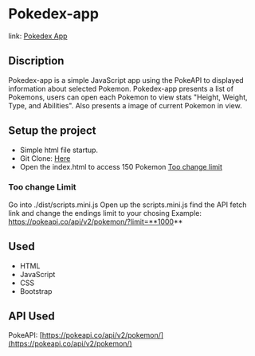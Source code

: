 # Pokedex-app
link: [Pokedex App](https://vppelli.github.io/Pokedex-app/)
## Discription
Pokedex-app is a simple JavaScript app using the PokeAPI to displayed information about selected Pokemon.
Pokedex-app presents a list of Pokemons, users can open each Pokemon to view stats "Height, Weight, Type, and Abilities".
Also presents a image of current Pokemon in view.

## Setup the project
- Simple html file startup.
- Git Clone: [Here](https://github.com/vppelli/Pokedex-app.git)
- Open the index.html to access 150 Pokemon [Too change limit](https://github.com/vppelli/Pokedex-app/blob/main/README.md#too-change-limit)

### Too change Limit
Go into ./dist/scripts.mini.js
Open up the scripts.mini.js find the API fetch link and change the endings limit to your chosing
Example: https://pokeapi.co/api/v2/pokemon/?limit=**1000**

## Used
- HTML
- JavaScript
- CSS
- Bootstrap

## API Used
PokeAPI: [https://pokeapi.co/api/v2/pokemon/](https://pokeapi.co/api/v2/pokemon/)

